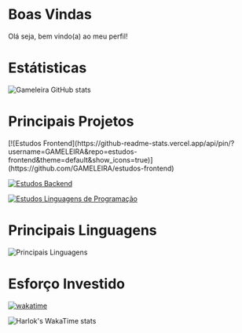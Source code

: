 # Boas Vindas
Olá seja, bem vindo(a) ao meu perfil!

# Estátisticas
![Gameleira GitHub stats](https://github-readme-stats.vercel.app/api?username=GAMELEIRA&show_icons=true&theme=default)

# Principais Projetos
<div>
[![Estudos Frontend](https://github-readme-stats.vercel.app/api/pin/?username=GAMELEIRA&repo=estudos-frontend&theme=default&show_icons=true)](https://github.com/GAMELEIRA/estudos-frontend)

[![Estudos Backend](https://github-readme-stats.vercel.app/api/pin/?username=GAMELEIRA&repo=estudos-backend&theme=default&show_icons=true)](https://github.com/GAMELEIRA/estudos-backend)

[![Estudos Linguagens de Programação](https://github-readme-stats.vercel.app/api/pin/?username=GAMELEIRA&repo=estudos-linguagens-programacao&theme=default&show_icons=true)](https://github.com/GAMELEIRA/estudos-linguagens-programacao)
</div>


# Principais Linguagens
![Principais Linguagens](https://github-readme-stats.vercel.app/api/top-langs/?username=GAMELEIRA&size_weight=0.5&count_weight=0.5&langs_count=20)

# Esforço Investido
[![wakatime](https://wakatime.com/badge/user/be66342b-230a-4515-9f8d-6b91951a9171.svg)](https://wakatime.com/@be66342b-230a-4515-9f8d-6b91951a9171)

![Harlok's WakaTime stats](https://github-readme-stats.vercel.app/api/wakatime?username=Gameleira)